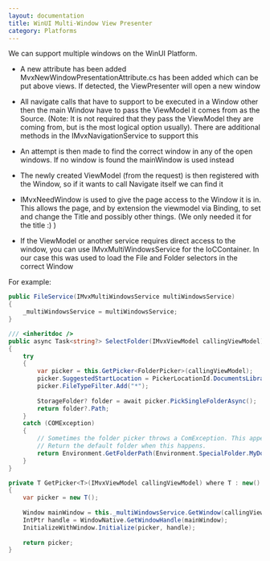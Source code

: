```yaml
---
layout: documentation
title: WinUI Multi-Window View Presenter
category: Platforms
---
```


We can support multiple windows on the WinUI Platform.

- A new attribute has been added MvxNewWindowPresentationAttribute.cs has been added which can be put above views. If detected, the ViewPresenter will open a new window
- All navigate calls that have to support to be executed in a Window other then the main Window have to pass the ViewModel it comes from as the Source. (Note: It is not required that they pass the ViewModel they are coming from, but is the most logical option usually). There are additional methods in the IMvxNavigationService to support this
- An attempt is then made to find the correct window in any of the open windows. If no window is found the mainWindow is used instead

- The newly created ViewModel (from the request) is then registered with the Window, so if it wants to call Navigate itself we can find it

- IMvxNeedWindow is used to give the page access to the Window it is in. This allows the page, and by extension the viewmodel via Binding, to set and change the Title and possibly other things. (We only needed it for the title :) )

- If the ViewModel or another service requires direct access to the window, you can use IMvxMultiWindowsService for the IoCContainer. In our case this was used to load the File and Folder selectors in the correct Window

For example:

```C#
public FileService(IMvxMultiWindowsService multiWindowsService)
{
    _multiWindowsService = multiWindowsService;
}

/// <inheritdoc />
public async Task<string?> SelectFolder(IMvxViewModel callingViewModel)
{
    try
    {
        var picker = this.GetPicker<FolderPicker>(callingViewModel);
        picker.SuggestedStartLocation = PickerLocationId.DocumentsLibrary;
        picker.FileTypeFilter.Add("*");
    
        StorageFolder? folder = await picker.PickSingleFolderAsync();
        return folder?.Path;
    }
    catch (COMException)
    {
        // Sometimes the folder picker throws a ComException. This appears to be an issue with the .NET framework.
        // Return the default folder when this happens.
        return Environment.GetFolderPath(Environment.SpecialFolder.MyDocuments);
    }
}

private T GetPicker<T>(IMvxViewModel callingViewModel) where T : new()
{
    var picker = new T();
    
    Window mainWindow = this._multiWindowsService.GetWindow(callingViewModel);
    IntPtr handle = WindowNative.GetWindowHandle(mainWindow);
    InitializeWithWindow.Initialize(picker, handle);
    
    return picker;
}
```
